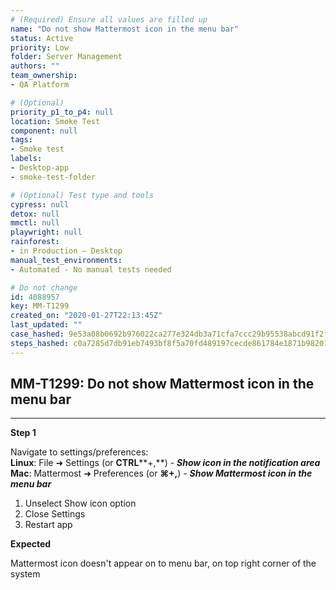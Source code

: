 ```yaml
---
# (Required) Ensure all values are filled up
name: "Do not show Mattermost icon in the menu bar"
status: Active
priority: Low
folder: Server Management
authors: ""
team_ownership: 
- QA Platform

# (Optional)
priority_p1_to_p4: null
location: Smoke Test
component: null
tags: 
- Smoke test
labels: 
- Desktop-app
- smoke-test-folder

# (Optional) Test type and tools
cypress: null
detox: null
mmctl: null
playwright: null
rainforest: 
- in Production — Desktop
manual_test_environments: 
- Automated - No manual tests needed

# Do not change
id: 4088957
key: MM-T1299
created_on: "2020-01-27T22:13:45Z"
last_updated: ""
case_hashed: 9e53a08b0692b976022ca277e324db3a71cfa7ccc29b95538abcd91f2f12719f3584c7e9dcdd79a9410775b338eafb4d
steps_hashed: c0a7285d7db91eb7493bf8f5a70fd489197cecde861784e1871b98201e964b392edfa2f867efff872516bbaf3299067c
---
```


<!-- (Auto-generated) Based on frontmatter's "key" and "name" -->

## MM-T1299: Do not show Mattermost icon in the menu bar

---

**Step 1**

Navigate to settings/preferences:\
**Linux**: File ➜ Settings (or **CTRL**\*\*+,\*\*) - **_Show icon in the notification area_**\
**Mac**: Mattermost ➜ Preferences (or **⌘+,**) - **_Show Mattermost icon in the menu bar_**

1. Unselect Show icon option
2. Close Settings
3. Restart app

**Expected**

Mattermost icon doesn't appear on to menu bar, on top right corner of the system
